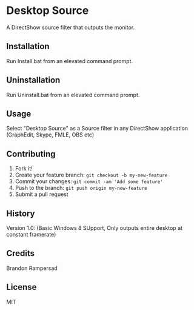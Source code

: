 # Desktop Source

A DirectShow source filter that outputs the monitor.

## Installation

Run Install.bat from an elevated command prompt.

## Uninstallation

Run Uninstall.bat from an elevated command prompt.

## Usage

Select "Desktop Source" as a Source filter in any DirectShow application (GraphEdit, Skype, FMLE, OBS etc)

## Contributing

1. Fork it!
2. Create your feature branch: `git checkout -b my-new-feature`
3. Commit your changes: `git commit -am 'Add some feature'`
4. Push to the branch: `git push origin my-new-feature`
5. Submit a pull request

## History

Version 1.0: (Basic Windows 8 SUpport, Only outputs entire desktop at constant framerate)

## Credits

Brandon Rampersad

## License

MIT
